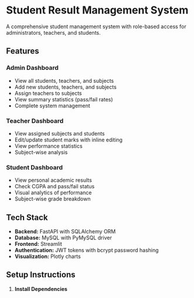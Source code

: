 # Student Result Management System

A comprehensive student management system with role-based access for administrators, teachers, and students.

## Features

### Admin Dashboard
- View all students, teachers, and subjects
- Add new students, teachers, and subjects
- Assign teachers to subjects
- View summary statistics (pass/fail rates)
- Complete system management

### Teacher Dashboard  
- View assigned subjects and students
- Edit/update student marks with inline editing
- View performance statistics
- Subject-wise analysis

### Student Dashboard
- View personal academic results
- Check CGPA and pass/fail status
- Visual analytics of performance
- Subject-wise grade breakdown

## Tech Stack

- **Backend:** FastAPI with SQLAlchemy ORM
- **Database:** MySQL with PyMySQL driver  
- **Frontend:** Streamlit
- **Authentication:** JWT tokens with bcrypt password hashing
- **Visualization:** Plotly charts

## Setup Instructions

1. **Install Dependencies**
